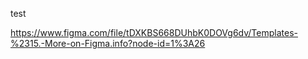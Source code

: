 test

https://www.figma.com/file/tDXKBS668DUhbK0DOVg6dv/Templates-%2315.-More-on-Figma.info?node-id=1%3A26